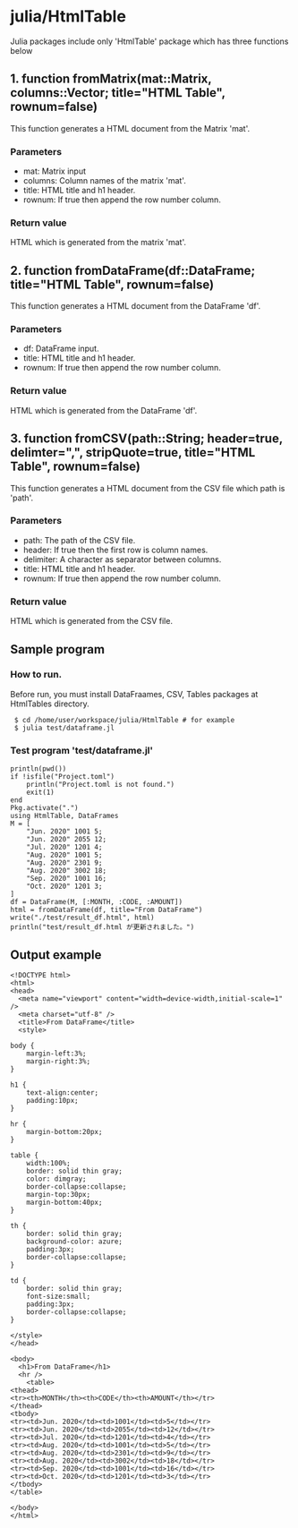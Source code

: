 # julia/HtmlTable
Julia packages include only 'HtmlTable' package which has three functions below

## 1. function fromMatrix(mat::Matrix, columns::Vector; title="HTML Table", rownum=false)
This function generates a HTML document from the Matrix 'mat'.

### Parameters
- mat: Matrix input
- columns: Column names of the matrix 'mat'.
- title: HTML title and h1 header.
- rownum: If true then append the row number column.

### Return value
 HTML which is generated from the matrix 'mat'.
 

## 2. function fromDataFrame(df::DataFrame; title="HTML Table", rownum=false)
This function generates a HTML document from the DataFrame 'df'.

### Parameters
- df: DataFrame input.
- title: HTML title and h1 header.
- rownum: If true then append the row number column.

### Return value
 HTML which is generated from the DataFrame 'df'.
 
## 3. function fromCSV(path::String; header=true, delimter=",", stripQuote=true, title="HTML Table", rownum=false)
 This function generates a HTML document from the CSV file which path is 'path'.

### Parameters
- path: The path of the CSV file.
- header: If true then the first row is column names.
- delimiter: A character as separator between columns.
- title: HTML title and h1 header.
- rownum: If true then append the row number column.

### Return value
 HTML which is generated from the CSV file.

## Sample program

### How to run.
Before run, you must install DataFraames, CSV, Tables packages at HtmlTables directory.

```
 $ cd /home/user/workspace/julia/HtmlTable # for example
 $ julia test/dataframe.jl
```

### Test program 'test/dataframe.jl'

```import Pkg
println(pwd())
if !isfile("Project.toml")
    println("Project.toml is not found.")
    exit(1)
end
Pkg.activate(".")
using HtmlTable, DataFrames
M = [
    "Jun. 2020" 1001 5;
    "Jun. 2020" 2055 12;
    "Jul. 2020" 1201 4;
    "Aug. 2020" 1001 5;
    "Aug. 2020" 2301 9;
    "Aug. 2020" 3002 18;
    "Sep. 2020" 1001 16;
    "Oct. 2020" 1201 3;
]
df = DataFrame(M, [:MONTH, :CODE, :AMOUNT])
html = fromDataFrame(df, title="From DataFrame")
write("./test/result_df.html", html)
println("test/result_df.html が更新されました。")
```

## Output example

```
<!DOCTYPE html>
<html>
<head>
  <meta name="viewport" content="width=device-width,initial-scale=1" />
  <meta charset="utf-8" />
  <title>From DataFrame</title>
  <style>

body {
    margin-left:3%;
    margin-right:3%;
}

h1 {
    text-align:center;
    padding:10px;
}

hr {
    margin-bottom:20px;
}

table {
    width:100%;
    border: solid thin gray;
    color: dimgray;
    border-collapse:collapse;
    margin-top:30px;
    margin-bottom:40px;
}

th {
    border: solid thin gray;
    background-color: azure;
    padding:3px;
    border-collapse:collapse;
}

td {
    border: solid thin gray;
    font-size:small;
    padding:3px;
    border-collapse:collapse;
}

</style>
</head>

<body>
  <h1>From DataFrame</h1>
  <hr />
    <table>
<thead>
<tr><th>MONTH</th><th>CODE</th><th>AMOUNT</th></tr>
</thead>
<tbody>
<tr><td>Jun. 2020</td><td>1001</td><td>5</td></tr>
<tr><td>Jun. 2020</td><td>2055</td><td>12</td></tr>
<tr><td>Jul. 2020</td><td>1201</td><td>4</td></tr>
<tr><td>Aug. 2020</td><td>1001</td><td>5</td></tr>
<tr><td>Aug. 2020</td><td>2301</td><td>9</td></tr>
<tr><td>Aug. 2020</td><td>3002</td><td>18</td></tr>
<tr><td>Sep. 2020</td><td>1001</td><td>16</td></tr>
<tr><td>Oct. 2020</td><td>1201</td><td>3</td></tr>
</tbody>
</table>

</body>
</html>
```
 
